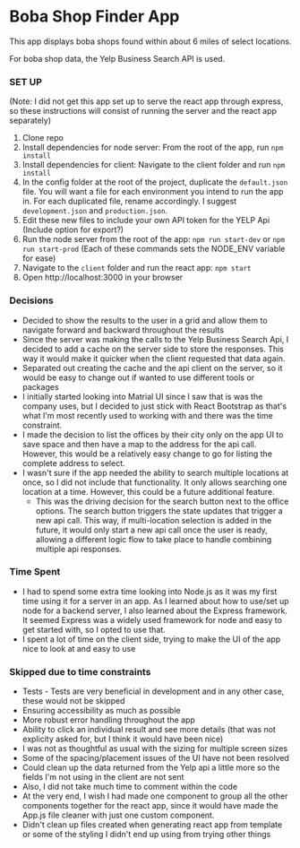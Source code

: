 # Boba Shop Finder App

This app displays boba shops found within about 6 miles of select locations.

For boba shop data, the Yelp Business Search API is used.

### SET UP

(Note: I did not get this app set up to serve the react app through express, so these instructions will consist of running the server and the react app separately)

1. Clone repo
2. Install dependencies for node server: From the root of the app, run `npm install`
3. Install dependencies for client: Navigate to the client folder and run `npm install`
4. In the config folder at the root of the project, duplicate the `default.json` file. You will want a file for each environment you intend to run the app in. For each duplicated file, rename accordingly. I suggest `development.json` and `production.json`.
5. Edit these new files to include your own API token for the YELP Api (Include option for export?)
6. Run the node server from the root of the app: `npm run start-dev` or `npm run start-prod` (Each of these commands sets the NODE_ENV variable for ease)
7. Navigate to the `client` folder and run the react app: `npm start`
8. Open http://localhost:3000 in your browser

### Decisions

- Decided to show the results to the user in a grid and allow them to navigate forward and backward throughout the results
- Since the server was making the calls to the Yelp Business Search Api, I decided to add a cache on the server side to store the responses. This way it would make it quicker when the client requested that data again.
- Separated out creating the cache and the api client on the server, so it would be easy to change out if wanted to use different tools or packages
- I initially started looking into Matrial UI since I saw that is was the company uses, but I decided to just stick with React Bootstrap as that's what I'm most recently used to working with and there was the time constraint.
- I made the decision to list the offices by their city only on the app UI to save space and then have a map to the address for the api call. However, this would be a relatively easy change to go for listing the complete address to select.
- I wasn't sure if the app needed the ability to search multiple locations at once, so I did not include that functionality. It only allows searching one location at a time. However, this could be a future additional feature.
  - This was the driving decision for the search button next to the office options. The search button triggers the state updates that trigger a new api call. This way, if multi-location selection is added in the future, it would only start a new api call once the user is ready, allowing a different logic flow to take place to handle combining multiple api responses.

### Time Spent

- I had to spend some extra time looking into Node.js as it was my first time using it for a server in an app. As I learned about how to use/set up node for a backend server, I also learned about the Express framework. It seemed Express was a widely used framework for node and easy to get started with, so I opted to use that.
- I spent a lot of time on the client side, trying to make the UI of the app nice to look at and easy to use

### Skipped due to time constraints

- Tests - Tests are very beneficial in development and in any other case, these would not be skipped
- Ensuring accessibility as much as possible
- More robust error handling throughout the app
- Ability to click an individual result and see more details (that was not explicity asked for, but I think it would have been nice)
- I was not as thoughtful as usual with the sizing for multiple screen sizes
- Some of the spacing/placement issues of the UI have not been resolved
- Could clean up the data returned from the Yelp api a little more so the fields I'm not using in the client are not sent
- Also, I did not take much time to comment within the code
- At the very end, I wish I had made one component to group all the other components together for the react app, since it would have made the App.js file cleaner with just one custom component.
- Didn't clean up files created when generating react app from template or some of the styling I didn't end up using from trying other things
